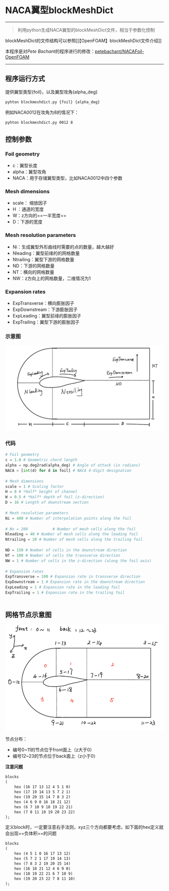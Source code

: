 # NACA翼型blockMeshDict
---

> 利用python生成NACA翼型的blockMeshDict文件，相当于参数化控制


blockMeshDict的文件结构可以参照[[【OpenFOAM】blockMeshDict文件介绍]]

本程序是对*Pete Bachant*的程序进行的修改：[petebachant/NACAFoil-OpenFOAM](https://github.com/petebachant/NACAFoil-OpenFOAM)

---

## 程序运行方式
提供翼型类型{foil}，以及翼型攻角{alpha_deg}
```bash
pyhton blockmeshdict.py {foil} {alpha_deg}
```

例如NACA0012在攻角为8的情况下：
```bash
pyhton blockmeshdict.py 0012 8
```


## 控制参数
### Foil geometry
- c：翼型长度
- alpha：翼型攻角
- NACA：用于存储翼型类型，比如NACA0012中四个参数

### Mesh dimensions
-  scale： 缩放因子
-  H ：通道的宽度
-  W：z方向的==一半宽度==
-  D：下游的宽度

### Mesh resolution parameters
- Ni：生成翼型外形曲线时需要的点的数量，越大越好
- Nleading：翼型前缘的的网格数量
- Ntrailing：翼型下游的网格数量
- ND：下游的网格数量
- NT：横向的网格数量
- NW：z方向上的网格数量，二维情况为1

### Expansion rates
- ExpTransverse：横向膨胀因子
- ExpDownstream：下游膨胀因子
- ExpLeading：翼型前缘的膨胀因子
-  ExpTrailing：翼型下游的膨胀因子

### 示意图
![20210630084018-Mesh control parameter](./attachments/20210630084018-Mesh_control_parameter.png)

### 代码

```python
# Foil geometry
c = 1.0 # Geometric chord length
alpha = np.deg2rad(alpha_deg) # Angle of attack (in radians)
NACA = [int(d) for d in foil] # NACA 4-digit designation

# Mesh dimensions
scale = 1 # Scaling factor
H = 8 # *Half* height of channel
W = 0.5 # *Half* depth of foil (z-direction)
D = 16 # Length of downstream section

# Mesh resolution parameters
Ni = 400 # Number of interpolation points along the foil

# Nx = 200           # Number of mesh cells along the foil
Nleading = 40 # Number of mesh cells along the leading foil
Ntrailing = 20 # Number of mesh cells along the trailing foil

ND = 150 # Number of cells in the downstream direction
NT = 100 # Number of cells the transverse direction
NW = 1 # Number of cells in the z-direction (along the foil axis)

# Expansion rates
ExpTransverse = 100 # Expansion rate in transverse direction
ExpDownstream = 1 # Expansion rate in the downstream direction
ExpLeading = 1 # Expansion rate in the leading foil
ExpTrailing = 1 # Expansion rate in the trailing foil
 
```

## 网格节点示意图
![20210630084059-Grid node diagram](./attachments/20210630084059-Grid_node_diagram.png)

节点分布：
- 编号0~11的节点位于front面上（z大于0）
- 编号12~23的节点位于back面上（z小于0）


**注意问题**
```
blocks 
( 
    hex (16 17 13 12 4 5 1 0)    
    hex (17 19 14 13 5 7 2 1)     
    hex (19 20 15 14 7 8 3 2)    
    hex (4 6 9 0 16 18 21 12)      
    hex (6 7 10 9 18 19 22 21)     
    hex (7 8 11 10 19 20 23 22)   
); 
```

定义block时，一定要注意右手法则，xyz三个方向都要考虑，如下面的hex定义就会出现==负体积==的问题
```
blocks 
( 
    hex (4 5 1 0 16 17 13 12) 
	hex (5 7 2 1 17 19 14 13)     
    hex (7 8 3 2 19 20 15 14)    
    hex (16 18 21 12 4 6 9 0)      
    hex (18 19 22 21 6 7 10 9)     
    hex (19 20 23 22 7 8 11 10)
);
```

